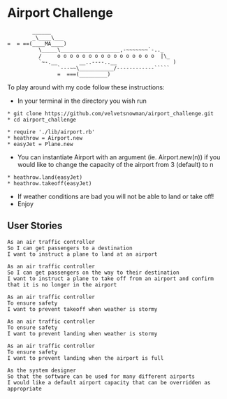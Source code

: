 Airport Challenge
=================

```
        ______
        _\____\___
=  = ==(____MA____)
          \_____\___________________,-~~~~~~~`-.._
          /     o o o o o o o o o o o o o o o o  |\_
          `~-.__       __..----..__                  )
                `---~~\___________/------------`````
                =  ===(_________)

```

To play around with my code follow these instructions:

* In your terminal in the directory you wish run

```
* git clone https://github.com/velvetsnowman/airport_challenge.git
* cd airport_challenge
```

```
* require './lib/airport.rb'
* heathrow = Airport.new
* easyJet = Plane.new
```
* You can instantiate Airport with an argument (ie. Airport.new(n)) if you would like to change the capacity of the airport from 3 (default) to n

```
* heathrow.land(easyJet)
* heathrow.takeoff(easyJet)
```
* If weather conditions are bad you will not be able to land or take off!
* Enjoy




## User Stories

```
As an air traffic controller
So I can get passengers to a destination
I want to instruct a plane to land at an airport
```
```
As an air traffic controller
So I can get passengers on the way to their destination
I want to instruct a plane to take off from an airport and confirm that it is no longer in the airport
```
```
As an air traffic controller
To ensure safety
I want to prevent takeoff when weather is stormy
```
```
As an air traffic controller
To ensure safety
I want to prevent landing when weather is stormy
```
```
As an air traffic controller
To ensure safety
I want to prevent landing when the airport is full
```
```
As the system designer
So that the software can be used for many different airports
I would like a default airport capacity that can be overridden as appropriate
```

